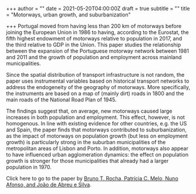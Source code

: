 +++
author = ""
date = 2021-05-20T04:00:00Z
draft = true
subtitle = ""
title = "Motorways, urban growth, and suburbanization"

+++
Portugal moved from having less than 200 km of motorways before joining the European Union in 1986 to having, according to the Eurostat, the fifth highest endowment of motorways relative to population in 2017, and the third relative to GDP in the Union. This paper studies the relationship between the expansion of the Portuguese motorway network between 1981 and 2011 and the growth of population and employment across mainland municipalities.

Since the spatial distribution of transport infrastructure is not random, the paper uses instrumental variables based on historical transport networks to address the endogeneity of the geography of motorways. More specifically, the instruments are based on a map of (mainly dirt) roads in 1800 and the main roads of the National Road Plan of 1945.

The findings suggest that, on average, new motorways caused large increases in both population and employment. This effect, however, is not homogenous. In line with existing evidence for other countries, e.g. the US and Spain, the paper finds that motorways contributed to suburbanization, as the impact of motorways on population growth (but less on employment growth) is particularly strong in the suburban municipalities of the metropolitan areas of Lisbon and Porto. In addition, motorways also appear to have influenced urban agglomeration dynamics: the effect on population growth is stronger for those municipalities that already had a larger population in 1970.

Click here to go to the paper by [Bruno T. Rocha, Patrícia C. Melo, Nuno Afonso, and João de Abreu e Silva](https://ideas.repec.org/p/ise/remwps/wp01742021.html).